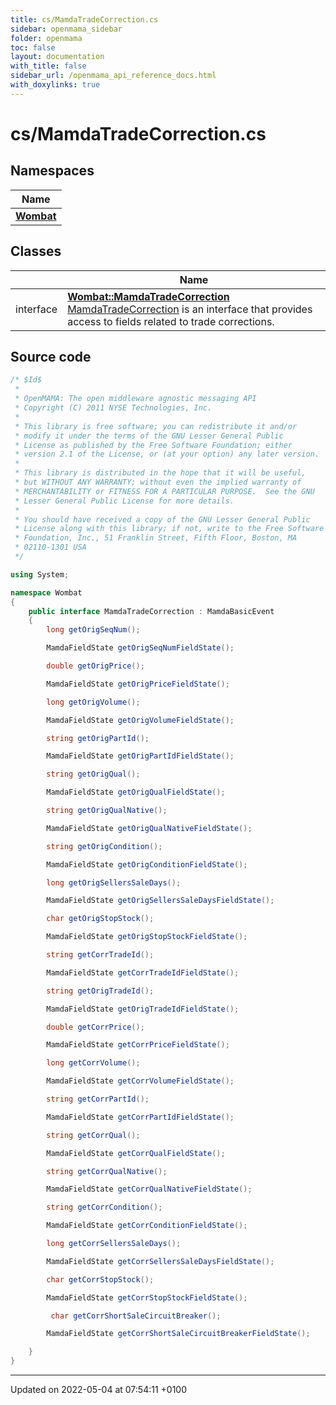 ```yaml
---
title: cs/MamdaTradeCorrection.cs
sidebar: openmama_sidebar
folder: openmama
toc: false
layout: documentation
with_title: false
sidebar_url: /openmama_api_reference_docs.html
with_doxylinks: true
---
```


# cs/MamdaTradeCorrection.cs



## Namespaces

| Name           |
| -------------- |
| **[Wombat](namespaceWombat.html)**  |

## Classes

|                | Name           |
| -------------- | -------------- |
| interface | **[Wombat::MamdaTradeCorrection](interfaceWombat_1_1MamdaTradeCorrection.html)** <br>[MamdaTradeCorrection]() is an interface that provides access to fields related to trade corrections.  |




## Source code

```csharp
/* $Id$
 *
 * OpenMAMA: The open middleware agnostic messaging API
 * Copyright (C) 2011 NYSE Technologies, Inc.
 *
 * This library is free software; you can redistribute it and/or
 * modify it under the terms of the GNU Lesser General Public
 * License as published by the Free Software Foundation; either
 * version 2.1 of the License, or (at your option) any later version.
 *
 * This library is distributed in the hope that it will be useful,
 * but WITHOUT ANY WARRANTY; without even the implied warranty of
 * MERCHANTABILITY or FITNESS FOR A PARTICULAR PURPOSE.  See the GNU
 * Lesser General Public License for more details.
 *
 * You should have received a copy of the GNU Lesser General Public
 * License along with this library; if not, write to the Free Software
 * Foundation, Inc., 51 Franklin Street, Fifth Floor, Boston, MA
 * 02110-1301 USA
 */

using System;

namespace Wombat
{
    public interface MamdaTradeCorrection : MamdaBasicEvent
    {
        long getOrigSeqNum();

        MamdaFieldState getOrigSeqNumFieldState();

        double getOrigPrice();

        MamdaFieldState getOrigPriceFieldState();

        long getOrigVolume();

        MamdaFieldState getOrigVolumeFieldState();

        string getOrigPartId();

        MamdaFieldState getOrigPartIdFieldState();

        string getOrigQual();

        MamdaFieldState getOrigQualFieldState();

        string getOrigQualNative();

        MamdaFieldState getOrigQualNativeFieldState();

        string getOrigCondition();

        MamdaFieldState getOrigConditionFieldState();

        long getOrigSellersSaleDays();

        MamdaFieldState getOrigSellersSaleDaysFieldState();

        char getOrigStopStock();

        MamdaFieldState getOrigStopStockFieldState();

        string getCorrTradeId();

        MamdaFieldState getCorrTradeIdFieldState();

        string getOrigTradeId();

        MamdaFieldState getOrigTradeIdFieldState();

        double getCorrPrice();

        MamdaFieldState getCorrPriceFieldState();

        long getCorrVolume();

        MamdaFieldState getCorrVolumeFieldState();

        string getCorrPartId();

        MamdaFieldState getCorrPartIdFieldState();

        string getCorrQual();

        MamdaFieldState getCorrQualFieldState();

        string getCorrQualNative();

        MamdaFieldState getCorrQualNativeFieldState();

        string getCorrCondition();

        MamdaFieldState getCorrConditionFieldState();

        long getCorrSellersSaleDays();

        MamdaFieldState getCorrSellersSaleDaysFieldState();

        char getCorrStopStock();

        MamdaFieldState getCorrStopStockFieldState();

         char getCorrShortSaleCircuitBreaker();

        MamdaFieldState getCorrShortSaleCircuitBreakerFieldState();

    }
}
```


-------------------------------

Updated on 2022-05-04 at 07:54:11 +0100
